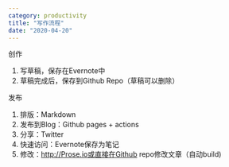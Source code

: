 ```yaml
---
category: productivity
title: "写作流程"
date: "2020-04-20"
---
```


创作

1. 写草稿，保存在Evernote中
2. 草稿完成后，保存到Github Repo（草稿可以删除）

发布

1. 排版：Markdown
2. 发布到Blog：Github pages + actions
3. 分享：Twitter
4. 快速访问：Evernote保存为笔记
5. 修改：http://Prose.io或直接在Github repo修改文章（自动build)
